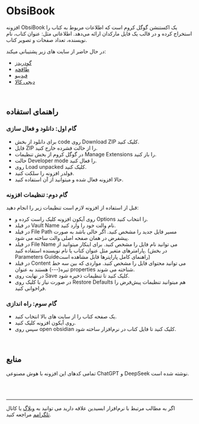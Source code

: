 # ObsiBook

افزونه ObsiBook یک اکستنشن گوگل کروم است که اطلاعات مربوط به کتاب را استخراج کرده و در قالب یک فایل مارکدان ارائه می‌دهد. اطلاعاتی مثل: عنوان کتاب، نام نویسنده، تعداد صفحات و تصویر کتاب.
  
در حال حاضر از سایت های زیر پشتیبانی میکند:
- [گودریدز](https://www.goodreads.com/)
- [طاقچه](https://taaghche.com/)
- [فیدیبو](https://fidibo.com/)
- [دیجی کالا](https://www.digikala.com/)


<br/>

## راهنمای استفاده

### گام اول: دانلود و فعال سازی

- برای دانلود از بخش code روی Download ZIP کلیک کنید.
- فایل ZIP را از حالت فشرده خارج کنید.
- در گوگل کروم از بخش تنظیمات Manage Extensions را باز کنید.
- حالت Developer mode را فعال کنید.
- روی Load unpacked کلیک کنید.
- فولدر افزونه را سلکت کنید.
- حالا افزونه فعال شده و میتوانید از آن استفاده کنید.

### گام دوم: تنظیمات افزونه
قبل از استفاده از افزونه لازم است تنظیمات زیر را انجام دهید:
- روی آیکون افزونه کلیک راست کرده و Options را انتخاب کنید.
- در فیلد Vault Name نام والت خود را وارد کنید.
- در فیلد File Path مسیر فایل جدید را مشخص کنید. اگر خالی باشد به صورت پیشفرض در همان صفحه اصلی والت ساخته می شود.
- در فیلد File Name می توانید نام فایل را مشخص کنید. برای اینکار میتوانید از پارامترهای متغیر مثل عنوان کتاب یا نام نویسنده استفاده کنید. (در بخش Parameters Guideراهنمای کامل پاراپترها قابل مشاهده است)
- در فیلد Content می توانید محتوای فایل را مشخص کنید. مواردی که بین سه خط تیره(---) هستند به عنوان properties شناخته می شوند.
- در نهایت روی Save کلیک کنید تا تنظیمات ذخیره شود. 
- در صورت نیاز با کلیک روی Restore Defaults هم میتوانید تنظیمات پیش‌فرض را فراخوانی کنید.

### گام سوم: راه اندازی
- یک صفحه کتاب را از سایت های بالا انتخاب کنید.
- روی آیکون افزونه کلیک کنید.
- سپس روی open obsidian کلیک کنید تا فایل کتاب در نرم‌افزار ساخته شود.

<br/>

## منابع
تمامی کدهای این افزونه با هوش مصنوعی ChatGPT و DeepSeek نوشته شده است.


<br/><br/>

---
اگر به مطالب مرتبط با نرم‌افزار ابسیدین علاقه دارید می توانید به [وبلاگ](https://ifard.ir/) یا کانال [تلگرامم](https://t.me/ifard_ir/) مراجعه کنید.